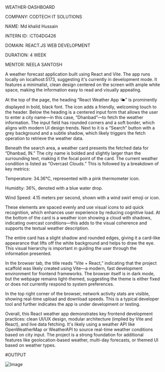 WEATHER-DASHBOARD

COMPANY: CODTECH IT SOLUTIONS

NAME: Md khalid Hussain 

INTERN ID: :CT04DG426

DOMAIN: REACT.JS WEB DEVELOPMENT

DURATION: 4 WEEK

MENTOR: NEELA SANTOSH

A weather forecast application built using React and Vite. The app runs locally on localhost:5173, suggesting it's currently in development mode. It features a minimalist, clean design centered on the screen with ample white space, making the information easy to read and visually appealing.

At the top of the page, the heading “React Weather App 🌤️” is prominently displayed in bold, black font. The icon adds a friendly, welcoming touch to the header. Below the heading is a centered input form that allows the user to enter a city name—in this case, “Dhanbad”—to fetch the weather information. The input field has rounded corners and a soft border, which aligns with modern UI design trends. Next to it is a “Search” button with a grey background and a subtle shadow, which likely triggers the fetch operation to retrieve the weather data.

Beneath the search area, a weather card presents the fetched data for “Dhanbad, IN.” The city name is bolded and slightly larger than the surrounding text, making it the focal point of the card. The current weather condition is listed as “Overcast Clouds.” This is followed by a breakdown of key metrics:

Temperature: 34.36°C, represented with a pink thermometer icon.

Humidity: 36%, denoted with a blue water drop.

Wind Speed: 4.15 meters per second, shown with a wind swirl emoji or icon.

These elements are spaced evenly and use visual icons to aid quick recognition, which enhances user experience by reducing cognitive load. At the bottom of the card is a weather icon showing a cloud with shadows, indicating overcast conditions—this adds to the visual coherence and supports the textual weather description.

The entire card has a slight shadow and rounded edges, giving it a card-like appearance that lifts off the white background and helps to draw the eye. This visual hierarchy is important in guiding the user through the information presented.

In the browser tab, the title reads “Vite + React,” indicating that the project scaffold was likely created using Vite—a modern, fast development environment for frontend frameworks. The browser itself is in dark mode, but the webpage remains light-themed, suggesting the theme is either fixed or does not currently respond to system preferences.

In the top right corner of the browser, network activity stats are visible, showing real-time upload and download speeds. This is a typical developer tool and further indicates the app is under development or testing.

Overall, this React weather app demonstrates key frontend development practices: clean UI/UX design, modular architecture (implied by Vite and React), and live data fetching. It's likely using a weather API like OpenWeatherMap or WeatherAPI to source real-time weather conditions based on city input. The project is a strong foundation for additional features like geolocation-based weather, multi-day forecasts, or themed UI based on weather types.

#OUTPUT

![Image](https://github.com/user-attachments/assets/e790bad3-3d56-48ea-b817-438a9ca4cca2)

